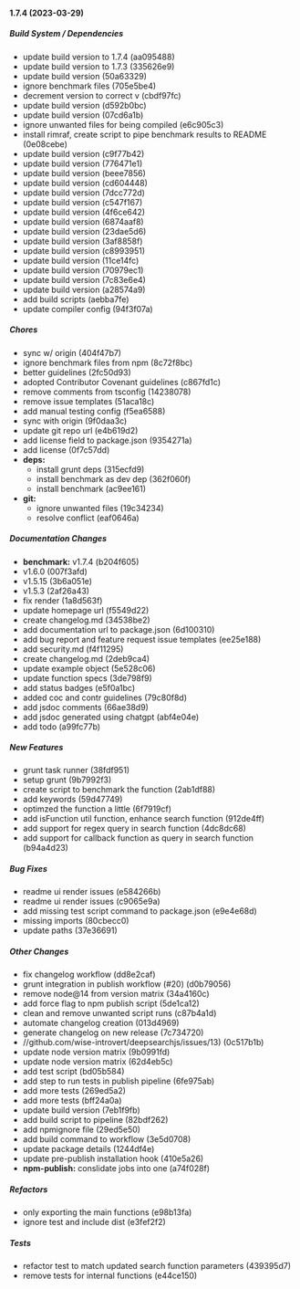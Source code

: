 #### 1.7.4 (2023-03-29)

##### Build System / Dependencies

*  update build version to 1.7.4 (aa095488)
*  update build version to 1.7.3 (335626e9)
*  update build version (50a63329)
*  ignore benchmark files (705e5be4)
*  decrement version to correct v (cbdf97fc)
*  update build version (d592b0bc)
*  update build version (07cd6a1b)
*  ignore unwanted files for being compiled (e6c905c3)
*  install rimraf, create script to pipe benchmark results to README (0e08cebe)
*  update build version (c9f77b42)
*  update build version (776471e1)
*  update build version (beee7856)
*  update build version (cd604448)
*  update build version (7dcc772d)
*  update build version (c547f167)
*  update build version (4f6ce642)
*  update build version (6874aaf8)
*  update build version (23dae5d6)
*  update build version (3af8858f)
*  update build version (c8993951)
*  update build version (11ce14fc)
*  update build version (70979ec1)
*  update build version (7c83e6e4)
*  update build version (a28574a9)
*  add build scripts (aebba7fe)
*  update compiler config (94f3f07a)

##### Chores

*  sync w/ origin (404f47b7)
*  ignore benchmark files from npm (8c72f8bc)
*  better guidelines (2fc50d93)
*  adopted Contributor Covenant guidelines (c867fd1c)
*  remove comments from tsconfig (14238078)
*  remove issue templates (51aca18c)
*  add manual testing config (f5ea6588)
*  sync with origin (9f0daa3c)
*  update git repo url (e4b619d2)
*  add license field to package.json (9354271a)
*  add license (0f7c57dd)
* **deps:**
  *  install grunt deps (315ecfd9)
  *  install benchmark as dev dep (362f060f)
  *  install benchmark (ac9ee161)
* **git:**
  *  ignore unwanted files (19c34234)
  *  resolve conflict (eaf0646a)

##### Documentation Changes

* **benchmark:**  v1.7.4 (b204f605)
*  v1.6.0 (007f3afd)
*  v1.5.15 (3b6a051e)
*  v1.5.3 (2af26a43)
*  fix render (1a8d563f)
*  update homepage url (f5549d22)
*  create changelog.md (34538be2)
*  add documentation url to package.json (6d100310)
*  add bug report and feature request issue templates (ee25e188)
*  add security.md (f4f11295)
*  create changelog.md (2deb9ca4)
*  update example object (5e528c06)
*  update function specs (3de798f9)
*  add status badges (e5f0a1bc)
*  added coc and contr guidelines (79c80f8d)
*  add jsdoc comments (66ae38d9)
*  add jsdoc generated using chatgpt (abf4e04e)
*  add todo (a99fc77b)

##### New Features

*  grunt task runner (38fdf951)
*  setup grunt (9b7992f3)
*  create script to benchmark the function (2ab1df88)
*  add keywords (59d47749)
*  optimzed the  function a little (6f7919cf)
*  add isFunction util function, enhance search function (912de4ff)
*  add support for regex query in search function (4dc8dc68)
*  add support for callback function as query in search function (b94a4d23)

##### Bug Fixes

*  readme ui render issues (e584266b)
*  readme ui render issues (c9065e9a)
*  add missing test script command to package.json (e9e4e68d)
*  missing imports (80cbecc0)
*  update paths (37e36691)

##### Other Changes

*  fix changelog workflow (dd8e2caf)
*  grunt integration in publish workflow (#20) (d0b79056)
*  remove node@14 from version matrix (34a4160c)
*  add force flag to npm publish script (5de1ca12)
*  clean and remove unwanted script runs (c87b4a1d)
*  automate changelog creation (013d4969)
*  generate changelog on new release (7c734720)
* //github.com/wise-introvert/deepsearchjs/issues/13) (0c517b1b)
*  update node version matrix (9b0991fd)
*  update node version matrix (62d4eb5c)
*  add test script (bd05b584)
*  add step to run tests in publish pipeline (6fe975ab)
*  add more tests (269ed5a2)
*  add more tests (bff24a0a)
*  update build version (7eb1f9fb)
*  add build script to pipeline (82bdf262)
*  add npmignore file (29ed5e50)
*  add build command to workflow (3e5d0708)
*  update package details (1244df4e)
*  update pre-publish installation hook (410e5a26)
* **npm-publish:**  conslidate jobs into one (a74f028f)

##### Refactors

*  only exporting the main functions (e98b13fa)
*  ignore test and include dist (e3fef2f2)

##### Tests

*  refactor test to match updated search function parameters (439395d7)
*  remove tests for internal functions (e44ce150)

